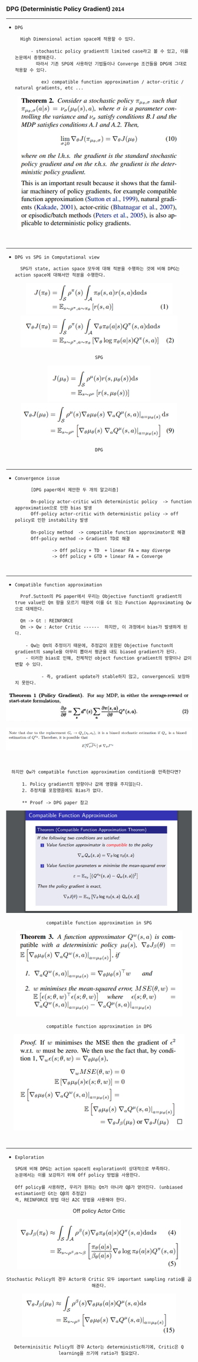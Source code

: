### DPG (Deterministic Policy Gradient) `2014`

---

- `DPG`  

        High Dimensional action space에 적용할 수 있다.

            - stochastic policy gradient의 limited case라고 볼 수 있고, 이를 논문에서 증명해준다.
              따라서 기존 SPG에 사용하던 기법들이나 Converge 조건들을 DPG에 그대로 적용할 수 있다.  
              
                ex) compatible function approximation / actor-critic / natural gradients, etc ...

<div align="center">

![img.png](img.png)

</div>

<br>

---

- `DPG vs SPG in Computational view`

        SPG가 state, action space 모두에 대해 적분을 수행하는 것에 비해 DPG는 action space에 대해서만 적분을 수행한다.


<div align="center">

![img_8.png](img_8.png)
![img_6.png](img_6.png)

`SPG`

![img_2.png](img_2.png)
![img_7.png](img_7.png)

`DPG`

</div>

<br>

---

- `Convergence issue`

            [DPG paper에서 제안한 두 개의 알고리즘]

            On-policy actor-critic with deterministic policy  -> function approximation으로 인한 bias 발생
            Off-policy actor-critic with deterministic policy -> off policy로 인한 instability 발생 

            On-policy method  -> compatible function approximator로 해결
            Off-policy method -> Gradient TD로 해결 

                    -> Off policy + TD  + linear FA = may diverge
                    -> Off policy + GTD + linear FA = Converge

<br>

---


- `Compatible function approximation`
  
        Prof.Sutton의 PG paper에서 우리는 Objective function의 gradient의 true value인 Qπ 항을 모르기 때문에 이를 Gt 또는 Function Approximating Qw으로 대체한다.

        Qπ -> Gt : REINFORCE
        Qπ -> Qw : Actor Critic ------  하지만, 이 과정에서 bias가 발생하게 된다.

          - Qw는 Qπ의 추정이기 때문에, 추정값이 포함된 Objective functon의 gradient의 sample을 아무리 뽑아서 평균을 내도 biased gradient가 된다.
          - 이러한 bias로 인해, 전체적인 object function gradient의 방향이나 값이 변할 수 있다. 
            
                - 즉, gradient update가 stable하지 않고, convergence도 보장하지 못한다. 


<div align="center">

![img_4.png](img_4.png)

![img_3.png](img_3.png)

<br>

</div>


      하지만 Qw가 compatible function approximation condition을 만족한다면?
      
          1. Policy gradient의 방향이나 값에 영향을 주지않는다.
          2. 추정치를 포함했음에도 Bias가 없다. 

          ** Proof -> DPG paper 참고 

<div align="center">

![img_5.png](img_5.png)

`compatible function approximation in SPG`

![img_11.png](img_11.png)

`compatible function approximation in DPG`

![img_12.png](img_12.png)

</div>

<br>

---

- `Exploration`


      SPG에 비해 DPG는 action space의 exploration이 상대적으로 부족하다.
      논문에서는 이를 보강하기 위해 Off policy 방법을 사용한다.

      Off policy를 사용하면, 우리가 원하는 Qπ가 아니라 Qβ가 얻어진다. (unbiased estimation인 Gt는 Qβ의 추정값) 
      즉, REINFORCE 방법 대신 A2C 방법을 사용해야 한다.  

<div align="center">

Off policy Actor Critic

![img_9.png](img_9.png)

`Stochastic Policy의 경우 Actor와 Critic 모두 important sampling ratio를 곱해준다.` 

![img_10.png](img_10.png)
      
`Determinisitic Policy의 경우 Actor는 deterministic하기에, Critic은 Q learning을 쓰기에 ratio가 필요없다.`

</div>
